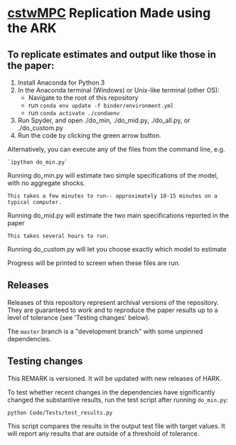 # [cstwMPC](http://econ.jhu.edu/people/ccarroll/papers/cstwMPC) Replication Made using the ARK

## To replicate estimates and output like those in the paper: 

1. Install Anaconda for Python 3
2. In the Anaconda terminal (Windows) or Unix-like terminal (other OS):
    - Navigate to the root of this repository
    - run `conda env update -f binder/environment.yml`
    - run `conda activate ./condaenv`
3. Run Spyder, and open ./do_min, ./do_mid.py, ./do_all.py, or ./do_custom.py
4. Run the code by clicking the green arrow button.

Alternatively, you can execute any of the files from the command line, e.g.

	`ipython do_min.py`

Running do_min.py will estimate two simple specifications of the model, with no aggregate shocks.

    This takes a few minutes to run-- approximately 10-15 minutes on a typical computer.

Running do_mid.py will estimate the two main specifications reported in the paper

	This takes several hours to run.

Running do_custom.py will let you choose exactly which model to estimate

Progress will be printed to screen when these files are run.

## Releases

Releases of this repository represent archival versions of the repository.
They are guaranteed to work and to reproduce the paper results up to a level of tolerance (see 'Testing changes' below).

The `master` branch is a "development branch" with some unpinned dependencies.

## Testing changes

This REMARK is versioned. It will be updated with new releases of HARK.

To test whether recent changes in the dependencies have significantly changed the substantive results, run the test script after running `do_min.py`:

```
python Code/Tests/test_results.py
```

This script compares the results in the output test file with target values.
It will report any results that are outside of a threshold of tolerance.
